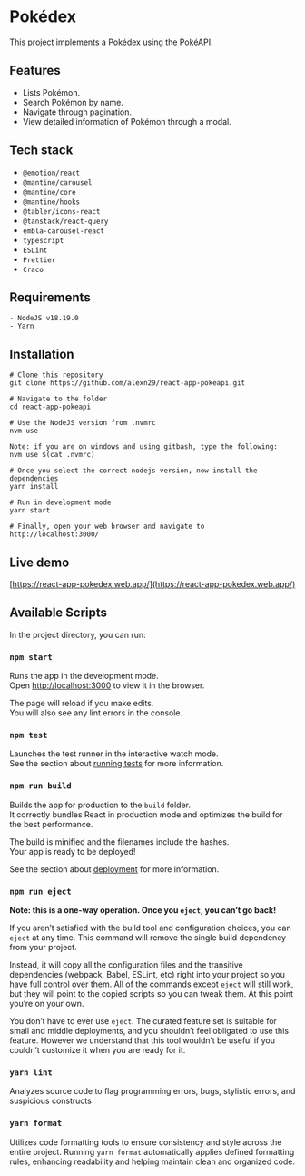 # Pokédex

This project implements a Pokédex using the PokéAPI.

## Features

- Lists Pokémon.
- Search Pokémon by name.
- Navigate through pagination.
- View detailed information of Pokémon through a modal.

## Tech stack

- `@emotion/react`
- `@mantine/carousel`
- `@mantine/core`
- `@mantine/hooks`
- `@tabler/icons-react`
- `@tanstack/react-query`
- `embla-carousel-react`
- `typescript`
- `ESLint`
- `Prettier`
- `Craco`

## Requirements

```
- NodeJS v18.19.0
- Yarn
```

## Installation

```
# Clone this repository
git clone https://github.com/alexn29/react-app-pokeapi.git

# Navigate to the folder
cd react-app-pokeapi

# Use the NodeJS version from .nvmrc
nvm use

Note: if you are on windows and using gitbash, type the following:
nvm use $(cat .nvmrc)

# Once you select the correct nodejs version, now install the dependencies
yarn install

# Run in development mode
yarn start

# Finally, open your web browser and navigate to
http://localhost:3000/
```

## Live demo

[https://react-app-pokedex.web.app/](https://react-app-pokedex.web.app/)

## Available Scripts

In the project directory, you can run:

### `npm start`

Runs the app in the development mode.\
Open [http://localhost:3000](http://localhost:3000) to view it in the browser.

The page will reload if you make edits.\
You will also see any lint errors in the console.

### `npm test`

Launches the test runner in the interactive watch mode.\
See the section about [running tests](https://facebook.github.io/create-react-app/docs/running-tests) for more information.

### `npm run build`

Builds the app for production to the `build` folder.\
It correctly bundles React in production mode and optimizes the build for the best performance.

The build is minified and the filenames include the hashes.\
Your app is ready to be deployed!

See the section about [deployment](https://facebook.github.io/create-react-app/docs/deployment) for more information.

### `npm run eject`

**Note: this is a one-way operation. Once you `eject`, you can’t go back!**

If you aren’t satisfied with the build tool and configuration choices, you can `eject` at any time. This command will remove the single build dependency from your project.

Instead, it will copy all the configuration files and the transitive dependencies (webpack, Babel, ESLint, etc) right into your project so you have full control over them. All of the commands except `eject` will still work, but they will point to the copied scripts so you can tweak them. At this point you’re on your own.

You don’t have to ever use `eject`. The curated feature set is suitable for small and middle deployments, and you shouldn’t feel obligated to use this feature. However we understand that this tool wouldn’t be useful if you couldn’t customize it when you are ready for it.

### `yarn lint`

Analyzes source code to flag programming errors, bugs, stylistic errors, and suspicious constructs

### `yarn format`

Utilizes code formatting tools to ensure consistency and style across the entire project. Running `yarn format` automatically applies defined formatting rules, enhancing readability and helping maintain clean and organized code.
